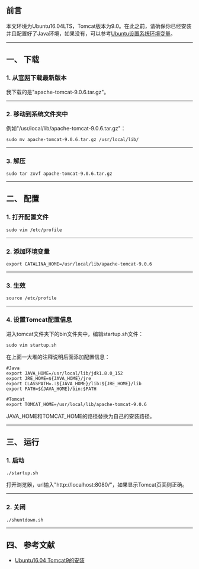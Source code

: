 ## 前言

本文环境为Ubuntu16.04LTS，Tomcat版本为9.0。在此之前，请确保你已经安装并且配置好了Java环境，如果没有，可以参考[Ubuntu设置系统环境变量](https://blog.csdn.net/zy13608089849/article/details/79099018)。

---
## 一、 下载

### 1. 从[官网](https://tomcat.apache.org/download-90.cgi)下载最新版本

我下载的是"apache-tomcat-9.0.6.tar.gz"。

---
### 2. 移动到系统文件夹中

例如"/usr/local/lib/apache-tomcat-9.0.6.tar.gz"：
```shell
sudo mv apache-tomcat-9.0.6.tar.gz /usr/local/lib/
```

---
### 3. 解压

```shell
sudo tar zxvf apache-tomcat-9.0.6.tar.gz
```

---
## 二、 配置

### 1. 打开配置文件

```shell
sudo vim /etc/profile
```

---
### 2. 添加环境变量

```shell
export CATALINA_HOME=/usr/local/lib/apache-tomcat-9.0.6
```

---
### 3. 生效

```shell
source /etc/profile
```

---
### 4. 设置Tomcat配置信息

进入tomcat文件夹下的bin文件夹中，编辑startup.sh文件：
```shell
sudo vim startup.sh
```
在上面一大堆的注释说明后面添加配置信息：
```shell
#Java
export JAVA_HOME=/usr/local/lib/jdk1.8.0_152
export JRE_HOME=${JAVA_HOME}/jre
export CLASSPATH=.:${JAVA_HOME}/lib:${JRE_HOME}/lib
export PATH=${JAVA_HOME}/bin:$PATH

#Tomcat
export TOMCAT_HOME=/usr/local/lib/apache-tomcat-9.0.6
```
JAVA_HOME和TOMCAT_HOME的路径替换为自己的安装路径。

---
## 三、 运行

### 1. 启动

```shell
./startup.sh
```
打开浏览器，url输入"http://localhost:8080/"，如果显示Tomcat页面则正确。

---
### 2. 关闭

```shell
./shuntdown.sh
```

---
## 四、 参考文献

- [Ubuntu16.04 Tomcat9的安装](https://blog.csdn.net/efregrh/article/details/52903673)
